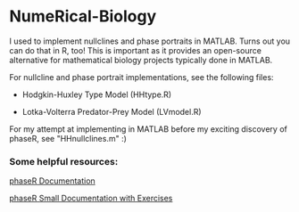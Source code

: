 # NumeRical-Biology

I used to implement nullclines and phase portraits in MATLAB. Turns out you can do that in R, too! This is important as it provides an open-source alternative for mathematical biology projects typically done in MATLAB.

For nullcline and phase portrait implementations, see the following files:

* Hodgkin-Huxley Type Model (HHtype.R)

* Lotka-Volterra Predator-Prey Model (LVmodel.R)

For my attempt at implementing in MATLAB before my exciting discovery of phaseR, see "HHnullclines.m" :)

### Some helpful resources:

[phaseR Documentation](https://cran.r-project.org/web/packages/phaseR/phaseR.pdf)

[phaseR Small Documentation with Exercises](https://cran.r-project.org/web/packages/phaseR/vignettes/my-vignette.html)
